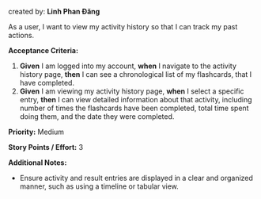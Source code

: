 created by:  **Linh Phan Đăng**

As a user, I want to view my activity history so that I can track my past actions.

**Acceptance Criteria:**

1. **Given** I am logged into my account, **when** I navigate to the activity history page, **then** I can see a chronological list of my flashcards, that I have completed.
2. **Given** I am viewing my activity history page, **when** I select a specific entry, **then** I can view detailed information about that activity, including number of times the flashcards have been completed, total time spent doing them, and the date they were completed.


**Priority:** Medium

**Story Points / Effort:** 3

**Additional Notes:**

- Ensure activity and result entries are displayed in a clear and organized manner, such as using a timeline or tabular view.